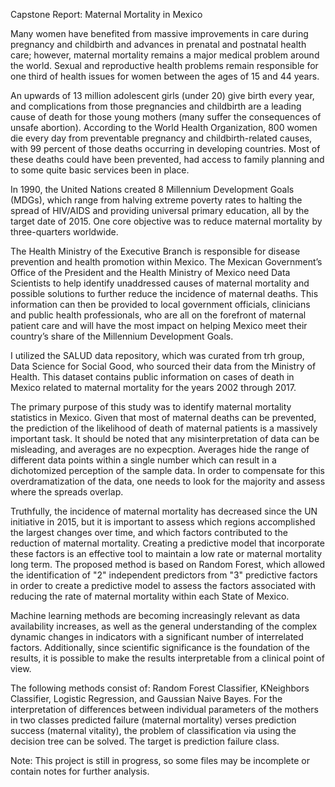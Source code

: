 Capstone Report: Maternal Mortality in Mexico

Many women have benefited from massive improvements in care during pregnancy and childbirth and advances in prenatal and postnatal health care; however, maternal mortality remains a major medical problem around the world. Sexual and reproductive health problems remain responsible for one third of health issues for women between the ages of 15 and 44 years.

An upwards of 13 million adolescent girls (under 20) give birth every year, and complications from those pregnancies and childbirth are a leading cause of death for those young mothers (many suffer the consequences of unsafe abortion). According to the World Health Organization, 800 women die every day from preventable pregnancy and childbirth-related causes, with 99 percent of those deaths occurring in developing countries. Most of these deaths could have been prevented, had access to family planning and to some quite basic services been in place. 

In 1990, the United Nations created 8 Millennium Development Goals (MDGs), which range from halving extreme poverty rates to halting the spread of HIV/AIDS and providing universal primary education, all by the target date of 2015. One core objective was to reduce maternal mortality by three-quarters worldwide.

The Health Ministry of the Executive Branch is responsible for disease prevention and health promotion within Mexico. The Mexican Government’s Office of the President and the Health Ministry of Mexico need Data Scientists to help identify unaddressed causes of maternal mortality and possible solutions to further reduce the incidence of maternal deaths. This information can then be provided to local government officials, clinicians and public health professionals, who are all on the forefront of maternal patient care and will have the most impact on helping Mexico meet their country’s share of the Millennium Development Goals.

I utilized the SALUD data repository, which was curated from trh group, Data Science for Social Good, who sourced their data from the Ministry of Health. This dataset contains public information on cases of death in Mexico related to maternal mortality for the years 2002 through 2017. 

The primary purpose of this study was to identify maternal mortality statistics in Mexico. Given that most of maternal deaths can be prevented, the prediction of the likelihood of death of maternal patients is a massively important task. It should be noted that any misinterpretation of data can be misleading, and averages are no expecption. Averages hide the range of different data points within a single number which can result in a dichotomized perception of the sample data. In order to compensate for this overdramatization of the data, one needs to look for the majority and assess where the spreads overlap.

Truthfully, the incidence of maternal mortality has decreased since the UN initiative in 2015, but it is important to assess which regions accomplished the largest changes over time, and which factors contributed to the reduction of maternal mortality. Creating a predictive model that incorporate these factors is an effective tool to maintain a low rate or maternal mortality long term. The proposed method is based on Random Forest, which allowed the identification of "2" independent predictors from "3" predictive factors in order to create a predictive model to assess the factors associated with reducing the rate of maternal mortality within each State of Mexico.

Machine learning methods are becoming increasingly relevant as data availability increases, as well as the general understanding of the complex dynamic changes in indicators with a significant number of interrelated factors. Additionally, since scientific significance is the foundation of the results, it is possible to make the results interpretable from a clinical point of view.

The following methods consist of: Random Forest Classifier, KNeighbors Classifier, Logistic Regression, and Gaussian Naive Bayes. For the interpretation of differences between individual parameters of the mothers in two classes predicted failure (maternal mortality) verses prediction success (maternal vitality), the problem of classification via using the decision tree can be solved. The target is prediction failure class.

Note: This project is still in progress, so some files may be incomplete or contain notes for further analysis.
